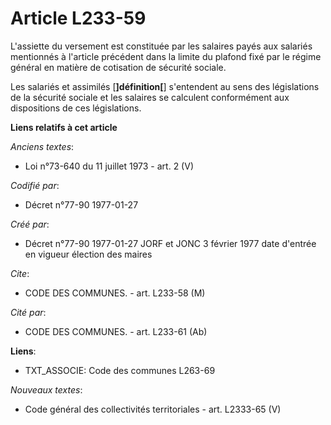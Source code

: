 # Article L233-59

L'assiette du versement est constituée par les salaires payés aux salariés mentionnés à l'article précédent dans la limite du
plafond fixé par le régime général en matière de cotisation de sécurité sociale. 

Les salariés et assimilés [**]définition[**] s'entendent au sens des législations de la sécurité sociale et les salaires se
calculent conformément aux dispositions de ces législations.

**Liens relatifs à cet article**

_Anciens textes_:

  - Loi n°73-640 du 11 juillet 1973 - art. 2 (V)

_Codifié par_:

  - Décret n°77-90 1977-01-27

_Créé par_:

  - Décret n°77-90 1977-01-27 JORF et JONC 3 février 1977 date d'entrée en vigueur élection des maires

_Cite_:

  - CODE DES COMMUNES. - art. L233-58 (M)

_Cité par_:

  - CODE DES COMMUNES. - art. L233-61 (Ab)

**Liens**:

  - TXT_ASSOCIE: Code des communes L263-69

_Nouveaux textes_:

  - Code général des collectivités territoriales - art. L2333-65 (V)
